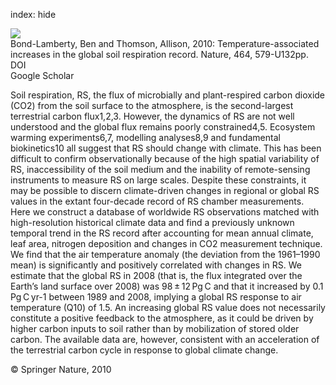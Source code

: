 index: hide

<div class="Citation">
    <div class="Citation-thumb CitationThumb-linked"  data-href="https://doi.org/10.1038/nature08930">
      <img src="https://static.claimspace.cloud/climate-study-static/refs/thumbs/6/BondLamberty_and_Thomson_2010-thumb.png" />
    </div>

  <div class="Citation-body">
    <div class="Citation-text">Bond-Lamberty, Ben and Thomson, Allison, 2010: Temperature-associated increases in the global soil respiration record. <span class="Article-journal">Nature, </span><span class="Article-volume">464, </span>579-U132pp.</div>
    <div class="Citation-links">
      <div class="CitationLink" data-href="https://doi.org/10.1038/nature08930">
        <div class="CitationLink-icon CitationLink-Doi"></div>
        <div class="CitationLink-text">DOI</div>
      </div>
      <div class="CitationLink" data-href="https://scholar.google.com/scholar?q=10.1038/nature08930">
        <div class="CitationLink-icon CitationLink-Scholar"></div>
        <div class="CitationLink-text">Google Scholar</div>
      </div>
    </div>
  </div>
</div>

Soil respiration, RS, the flux of microbially and plant-respired carbon dioxide (CO2) from the soil surface to the atmosphere, is the second-largest terrestrial carbon flux1,2,3. However, the dynamics of RS are not well understood and the global flux remains poorly constrained4,5. Ecosystem warming experiments6,7, modelling analyses8,9 and fundamental biokinetics10 all suggest that RS should change with climate. This has been difficult to confirm observationally because of the high spatial variability of RS, inaccessibility of the soil medium and the inability of remote-sensing instruments to measure RS on large scales. Despite these constraints, it may be possible to discern climate-driven changes in regional or global RS values in the extant four-decade record of RS chamber measurements. Here we construct a database of worldwide RS observations matched with high-resolution historical climate data and find a previously unknown temporal trend in the RS record after accounting for mean annual climate, leaf area, nitrogen deposition and changes in CO2 measurement technique. We find that the air temperature anomaly (the deviation from the 1961–1990 mean) is significantly and positively correlated with changes in RS. We estimate that the global RS in 2008 (that is, the flux integrated over the Earth’s land surface over 2008) was 98 ± 12 Pg C and that it increased by 0.1 Pg C yr-1 between 1989 and 2008, implying a global RS response to air temperature (Q10) of 1.5. An increasing global RS value does not necessarily constitute a positive feedback to the atmosphere, as it could be driven by higher carbon inputs to soil rather than by mobilization of stored older carbon. The available data are, however, consistent with an acceleration of the terrestrial carbon cycle in response to global climate change.

<div class="Citation-copy">
&copy; Springer Nature, 2010
</div>